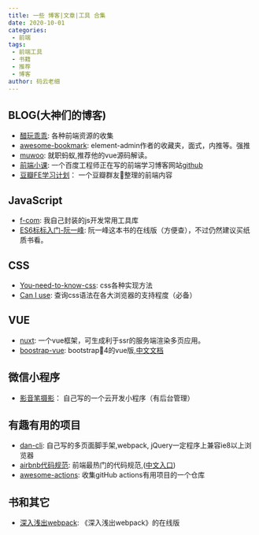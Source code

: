 ```yaml
---
title: 一些 博客|文章|工具 合集
date: 2020-10-01
categories:
 - 前端
tags:
 - 前端工具
 - 书籍
 - 推荐
 - 博客
author: 码云老细
---
```


## BLOG(大神们的博客)
* [醋玩乖乖](https://www.kwgg2020.com): 各种前端资源的收集
* [awesome-bookmark](https://panjiachen.gitee.io/awesome-bookmarks/): element-admin作者的收藏夹，面式，内推等。强推
* [muwoo](https://github.com/muwoo/blogs): 就职蚂蚁,推荐他的vue源码解读。
* [前端小课](https://lefex.gitee.io/): 一个百度工程师正在写的前端学习博客网站[github](https://github.com/lefex/FE)
* [豆瓣FE学习计划](https://web.banlikanban.com/kanban/5f8bfdb1be3ec506e83150bf/)： 一个豆瓣群友整理的前端内容

## JavaScript
* [f-com](https://github.com/maYunLaoXi/f-com): 我自己封装的js开发常用工具库
* [ES6标标入门-阮一峰](https://es6.ruanyifeng.com/): 阮一峰这本书的在线版（方便查），不过仍然建议买纸质书看。

## CSS

* [You-need-to-know-css](https://lhammer.cn/You-need-to-know-css): css各种实现方法
* [Can I use](https://caniuse.com/): 查询css语法在各大浏览器的支持程度（必备）

## VUE
* [nuxt](https://www.nuxtjs.cn/): 一个vue框架，可生成利于ssr的服务端渲染多页应用。
* [boostrap-vue](https://bootstrap-vue.org/): bootstrap4的vue版,[中文文档](http://code.z01.com/bootstrap-vue/docs/)

## 微信小程序
* [影音笔摄影](https://github.com/maYunLaoXi/yingyinbiclound)： 自己写的一个云开发小程序（有后台管理）

## 有趣有用的项目
* [dan-cli](https://github.com/maYunLaoXi/dan-cli): 自己写的多页面脚手架,webpack, jQuery一定程序上兼容ie8以上浏览器
* [airbnb代码规范](https://github.com/airbnb/javascript): 前端最热门的代码规范,([中文入口](https://github.com/lin-123/javascript))
* [awesome-actions](https://github.com/sdras/awesome-actions): 收集gitHub actions有用项目的一个仓库

## 书和其它
* [深入浅出webpack](https://webpack.wuhaolin.cn/): 《深入浅出webpack》的在线版